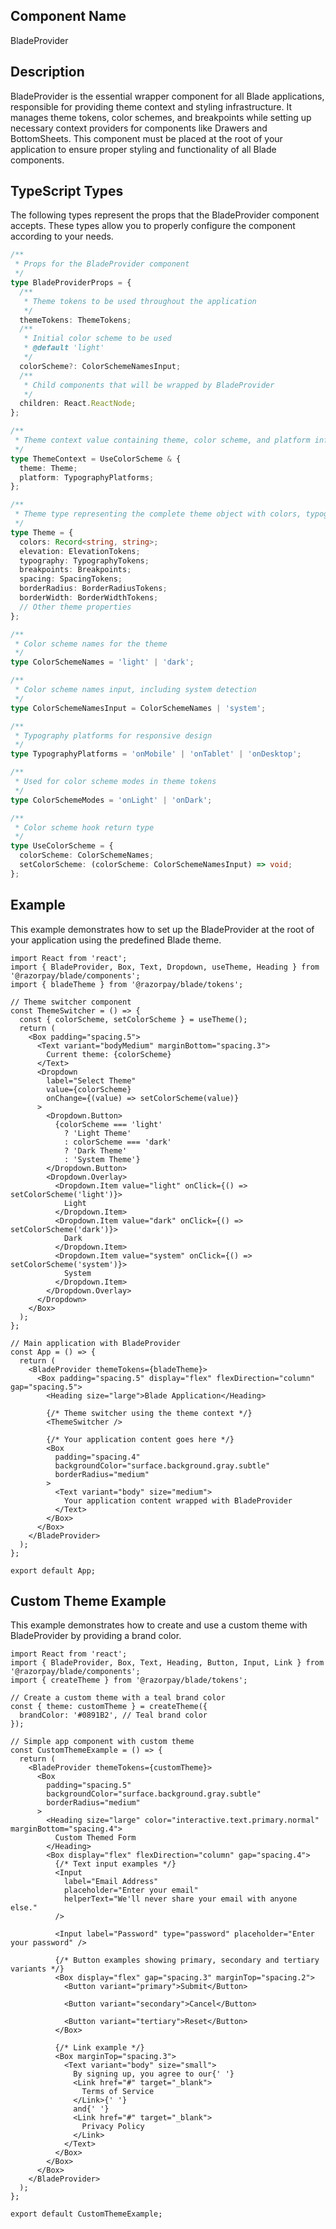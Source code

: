 ## Component Name

BladeProvider

## Description

BladeProvider is the essential wrapper component for all Blade applications, responsible for providing theme context and styling infrastructure. It manages theme tokens, color schemes, and breakpoints while setting up necessary context providers for components like Drawers and BottomSheets. This component must be placed at the root of your application to ensure proper styling and functionality of all Blade components.

## TypeScript Types

The following types represent the props that the BladeProvider component accepts. These types allow you to properly configure the component according to your needs.

```typescript
/**
 * Props for the BladeProvider component
 */
type BladeProviderProps = {
  /**
   * Theme tokens to be used throughout the application
   */
  themeTokens: ThemeTokens;
  /**
   * Initial color scheme to be used
   * @default 'light'
   */
  colorScheme?: ColorSchemeNamesInput;
  /**
   * Child components that will be wrapped by BladeProvider
   */
  children: React.ReactNode;
};

/**
 * Theme context value containing theme, color scheme, and platform information
 */
type ThemeContext = UseColorScheme & {
  theme: Theme;
  platform: TypographyPlatforms;
};

/**
 * Theme type representing the complete theme object with colors, typography, etc.
 */
type Theme = {
  colors: Record<string, string>;
  elevation: ElevationTokens;
  typography: TypographyTokens;
  breakpoints: Breakpoints;
  spacing: SpacingTokens;
  borderRadius: BorderRadiusTokens;
  borderWidth: BorderWidthTokens;
  // Other theme properties
};

/**
 * Color scheme names for the theme
 */
type ColorSchemeNames = 'light' | 'dark';

/**
 * Color scheme names input, including system detection
 */
type ColorSchemeNamesInput = ColorSchemeNames | 'system';

/**
 * Typography platforms for responsive design
 */
type TypographyPlatforms = 'onMobile' | 'onTablet' | 'onDesktop';

/**
 * Used for color scheme modes in theme tokens
 */
type ColorSchemeModes = 'onLight' | 'onDark';

/**
 * Color scheme hook return type
 */
type UseColorScheme = {
  colorScheme: ColorSchemeNames;
  setColorScheme: (colorScheme: ColorSchemeNamesInput) => void;
};
```

## Example
This example demonstrates how to set up the BladeProvider at the root of your application using the predefined Blade theme.

```tsx
import React from 'react';
import { BladeProvider, Box, Text, Dropdown, useTheme, Heading } from '@razorpay/blade/components';
import { bladeTheme } from '@razorpay/blade/tokens';

// Theme switcher component
const ThemeSwitcher = () => {
  const { colorScheme, setColorScheme } = useTheme();
  return (
    <Box padding="spacing.5">
      <Text variant="bodyMedium" marginBottom="spacing.3">
        Current theme: {colorScheme}
      </Text>
      <Dropdown
        label="Select Theme"
        value={colorScheme}
        onChange={(value) => setColorScheme(value)}
      >
        <Dropdown.Button>
          {colorScheme === 'light'
            ? 'Light Theme'
            : colorScheme === 'dark'
            ? 'Dark Theme'
            : 'System Theme'}
        </Dropdown.Button>
        <Dropdown.Overlay>
          <Dropdown.Item value="light" onClick={() => setColorScheme('light')}>
            Light
          </Dropdown.Item>
          <Dropdown.Item value="dark" onClick={() => setColorScheme('dark')}>
            Dark
          </Dropdown.Item>
          <Dropdown.Item value="system" onClick={() => setColorScheme('system')}>
            System
          </Dropdown.Item>
        </Dropdown.Overlay>
      </Dropdown>
    </Box>
  );
};

// Main application with BladeProvider
const App = () => {
  return (
    <BladeProvider themeTokens={bladeTheme}>
      <Box padding="spacing.5" display="flex" flexDirection="column" gap="spacing.5">
        <Heading size="large">Blade Application</Heading>

        {/* Theme switcher using the theme context */}
        <ThemeSwitcher />

        {/* Your application content goes here */}
        <Box
          padding="spacing.4"
          backgroundColor="surface.background.gray.subtle"
          borderRadius="medium"
        >
          <Text variant="body" size="medium">
            Your application content wrapped with BladeProvider
          </Text>
        </Box>
      </Box>
    </BladeProvider>
  );
};

export default App;
```

## Custom Theme Example
This example demonstrates how to create and use a custom theme with BladeProvider by providing a brand color.

```tsx
import React from 'react';
import { BladeProvider, Box, Text, Heading, Button, Input, Link } from '@razorpay/blade/components';
import { createTheme } from '@razorpay/blade/tokens';

// Create a custom theme with a teal brand color
const { theme: customTheme } = createTheme({
  brandColor: '#0891B2', // Teal brand color
});

// Simple app component with custom theme
const CustomThemeExample = () => {
  return (
    <BladeProvider themeTokens={customTheme}>
      <Box
        padding="spacing.5"
        backgroundColor="surface.background.gray.subtle"
        borderRadius="medium"
      >
        <Heading size="large" color="interactive.text.primary.normal" marginBottom="spacing.4">
          Custom Themed Form
        </Heading>
        <Box display="flex" flexDirection="column" gap="spacing.4">
          {/* Text input examples */}
          <Input
            label="Email Address"
            placeholder="Enter your email"
            helperText="We'll never share your email with anyone else."
          />

          <Input label="Password" type="password" placeholder="Enter your password" />

          {/* Button examples showing primary, secondary and tertiary variants */}
          <Box display="flex" gap="spacing.3" marginTop="spacing.2">
            <Button variant="primary">Submit</Button>

            <Button variant="secondary">Cancel</Button>

            <Button variant="tertiary">Reset</Button>
          </Box>

          {/* Link example */}
          <Box marginTop="spacing.3">
            <Text variant="body" size="small">
              By signing up, you agree to our{' '}
              <Link href="#" target="_blank">
                Terms of Service
              </Link>{' '}
              and{' '}
              <Link href="#" target="_blank">
                Privacy Policy
              </Link>
            </Text>
          </Box>
        </Box>
      </Box>
    </BladeProvider>
  );
};

export default CustomThemeExample;
```

